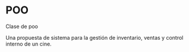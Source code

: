 # POO
Clase de poo

Una propuesta de sistema para la gestión de inventario, ventas y control interno de un cine.
